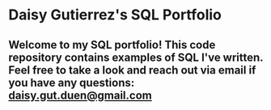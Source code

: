 # Daisy Gutierrez's SQL Portfolio

## Welcome to my SQL portfolio! This code repository contains examples of SQL I've written. Feel free to take a look and reach out via email if you have any questions: daisy.gut.duen@gmail.com
